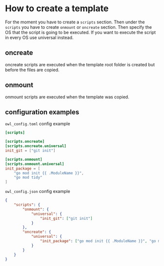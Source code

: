 # How to create a template
For the moment you have to create a `scripts` section. Then under the `scripts`
you have to create `onmount` or `oncreate` section. Then specify the OS that the
script is going to be executed. If you want to execute the script in every OS use universal instead.

## oncreate
oncreate scripts are executed when the template root folder is created but before the files are copied.

## onmount
onmount scripts are executed when the template was copied.

## configuration examples
`owl_config.toml` config example
```toml
[scripts]

[scripts.oncreate]
[scripts.oncreate.universal]
init_git = ["git init"]

[scripts.onmount]
[scripts.onmount.universal]
init_package = [
    "go mod init {{ .ModuleName }}",
    "go mod tidy"
]
```

`owl_config.json` config example
```json
{
    "scripts": {
        "onmount": {
            "universal": {
                "init_git": ["git init"]
            }
        },
        "oncreate": {
            "universal": {
                "init_package": ["go mod init {{ .ModuleName }}", "go mod tidy"]
            }
        }
    }
}
```
